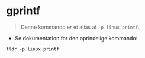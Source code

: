 # gprintf

> Denne kommando er et alias af `-p linux printf`.

- Se dokumentation for den oprindelige kommando:

`tldr -p linux printf`
